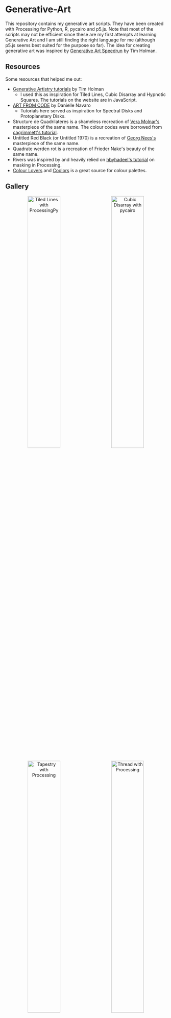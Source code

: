 # Generative-Art

This repository contains my generative art scripts. They have been created with Processing for Python, R, pycairo and p5.js. Note that most of the scripts may not be efficient since these are my first attempts at learning Generative Art and I am still finding the right language for me (although p5.js seems best suited for the purpose so far). The idea for creating generative art was inspired by [Generative Art Speedrun](https://www.youtube.com/watch?v=4Se0_w0ISYk&t=1137s) by Tim Holman. 

## Resources

Some resources that helped me out:

* [Generative Artistry tutorials](https://generativeartistry.com/tutorials/) by Tim Holman 
  * I used this as inspiration for Tiled Lines, Cubic Disarray and Hypnotic Squares. The tutorials on the website are in JavaScript.
* [ART FROM CODE](https://art-from-code.netlify.app/) by Danielle Navaro
  * Tutorials here served as inspiration for Spectral Disks and Protoplanetary Disks.
* Structure de Quadrilateres is a shameless recreation of [Vera Molnar's](https://en.wikipedia.org/wiki/Vera_Moln%C3%A1r) masterpiece of the same name. The colour codes were borrowed from [cagrimmett's tutorial](https://cagrimmett.com/tutorial/2022/03/08/how-to-create-vera-molnars-structure-de-quadrilateres-in-p5-js/).
* Untitled Red Black (or Untitled 1970) is a recreation of [Georg Nees's](https://en.wikipedia.org/wiki/Georg_Nees) masterpiece of the same name. 
* Quadrate werden rot is a recreation of Frieder Nake's beauty of the same name.
* Rivers was inspired by and heavily relied on [hbyhadeel's tutorial](https://www.youtube.com/watch?v=6btSLYnf30M&list=LL&index=1) on masking in Processing.
* [Colour Lovers](colourlovers.com) and [Coolors](coolors.co) is a great source for colour palettes.

## Gallery

<p align="center">
  <img alt="Tiled Lines with ProcessingPy" src="/TiledLines/TiledLines.png" width="45%">
&nbsp; &nbsp; &nbsp; &nbsp;
  <img alt="Cubic Disarray with pycairo" src="/CubicDisarray/cubic_disarray.png" width="45%">
</p>

<p align="center">
  <img alt="Tapestry with Processing" src="/Tapestry/Tapestry.png" width="45%">
&nbsp; &nbsp; &nbsp; &nbsp;
  <img alt="Thread with Processing" src="/Thread/Thread.png" width="45%">
</p>

<p align="center">
  <img alt="Diverge;Converge with p5.js" src="Diverge;Converge/Diverge;Converge1.png" width="45%">
&nbsp; &nbsp; &nbsp; &nbsp;
  <img alt="Shards with p5.js" src="Shards/Shards.png" width="45%">
</p>

<p align="center">
  <img alt="BlurredFlow with Processing" src="BlurredFlow/BlurredFlow.png" width="45%">
&nbsp; &nbsp; &nbsp; &nbsp;
  <img alt="Hypnotic Squares with p5.js" src="/HypnoticSquares/HypnoticSquares.png" width="45%">
</p>

<p align="center">
  <img alt="Gridlines with Processing" src="/Gridlines/Gridlines.png" width="45%">
&nbsp; &nbsp; &nbsp; &nbsp;
  <img alt="Untitled Red Black with Processing" src="/Untitled_RedBlack/Untitled_RedBlack.png" width="45%">
</p>

<p align="center">
  <img alt="Structure de Quadrilateres with p5.js" src="Structure_de_Quadrilateres/Structure_de_Quadrilateres.png" width="45%">
  &nbsp; &nbsp; &nbsp; &nbsp;
  <img alt="ColourField with Processing" src="ColourField/ColourField.png" width="45%">
</p>

<p align="center">
  <img alt="Rivers with Processing" src="/Rivers/Rivers.png" width="45%">
  &nbsp; &nbsp; &nbsp; &nbsp;
  <img alt="AccordionBranches with Processing" src="AccordionBranches/AccordionBranches.png" width="45%">
 </p>
 
 <p align="center">
  <img alt="Acrylic with Processing" src="Acrylic/Acrylic.png" width="45%">
  &nbsp; &nbsp; &nbsp; &nbsp;
  <img alt="Acylic Blended with Processing" src="Acrylic_Blended/Acrylic.png" width="45%">
 </p>
 
 <p align="center">
  <img alt="Carnival with Processing" src="Carnival/Carnival.png" width="45%">
  &nbsp; &nbsp; &nbsp; &nbsp;
  <img alt="Corona with Processing" src="Corona/Corona.png" width="45%">
 </p>
 
 <p align="center">
  <img alt="DebugView with Processing" src="DebugView/DebugView.png" width="45%">
  &nbsp; &nbsp; &nbsp; &nbsp;
  <img alt="PleasantNonsense with Processing" src="PleasantNonsense/PleasantNonsense.png" width="45%">
 </p>
 
 <p align="center">
  <img alt="Foliage by Moonlight with Processing" src="Foliage_By_Moonlight/Foliage_By_Moonlight.png" width="45%">
  &nbsp; &nbsp; &nbsp; &nbsp;
  <img alt="Glitch with Processing" src="Glitch/Glitch.png" width="45%">
 </p>
 
 <p align="center">
  <img alt="Moonlight with Processing" src="Moonlight/Moonlight.png" width="45%">
  &nbsp; &nbsp; &nbsp; &nbsp;
  <img alt="Soliloquy in Blue with Processing" src="Soliloquy_in_Blue/Soliloquy_in_Blue.png" width="45%">
 </p>
 
 <p align="center">
  <img alt="Intersections with Processing" src="Intersections/Intersections.png" width="45%">
  &nbsp; &nbsp; &nbsp; &nbsp;
  <img alt="Evening Sky with Processing" src="EveningSky/EveningSky.png" width="45%">
 </p>
 
 <p align="center">
  <img alt="Aurora with Processing" src="Aurora/Aurora.png" width="45%">
  &nbsp; &nbsp; &nbsp; &nbsp;
  <img alt="Evening Sky with Processing" src="Orbits/Orbits.png" width="45%">
 </p>
 
 <p align="center">
  <img alt="Quadrate werden rot with Processing" src="Quadrate_werden_rot/Quadrate_werden_rot.png" width="45%">
  &nbsp; &nbsp; &nbsp; &nbsp;
  <img alt="Saturate with Processing" src="Saturate/Saturate.png" width="45%">
 </p>
 
 <p align="center">
  <img alt="Wisps with Processing" src="Wisps/Wisps.png" width="45%">
  &nbsp; &nbsp; &nbsp; &nbsp;
  <img alt="Wisps with Processing" src="Wisps/Wisps_Light.png" width="45%">
 </p>

 <p align="center">
  <img alt="Petri Dish with Processing" src="PetriDish/PetriDish.png" width="45%">
  &nbsp; &nbsp; &nbsp; &nbsp;
  <img alt="Sunset in Dessau with Processing" src="Sunset_in_Dessau/Sunset_in_Dessau.png" width="45%">
 </p>

 <p align="center">
  <img alt="Seascape with Processing" src="Seascape/seascape1.png" width="45%">
  &nbsp; &nbsp; &nbsp; &nbsp;
  <img alt="Seascape-6 with Processing" src="Seascape/seascape6.png" width="45%">
 </p>

 <p align="center">
  <img alt="Minimalism with Processing" src="Minimalism/minimalism2.png" width="45%">
  &nbsp; &nbsp; &nbsp; &nbsp;
  <img alt="Typography with Processing" src="Typography/Typography-gif.png" width="45%">
 </p>

 <p align="center">
  <img alt="Twilit Hours 1 with Processing" src="TwilitHours/Twilit_Hours1.png" width="45%">
  &nbsp; &nbsp; &nbsp; &nbsp;
  <img alt="Twilit Hours 4 with Processing" src="TwilitHours/Twilit_Hours4.png" width="45%">
 </p>
 

## License

This repo is licensed by the GNU General Public License v3.0. You can read more about it [here](https://github.com/drkndl/Generative-Art/blob/main/LICENSE).
